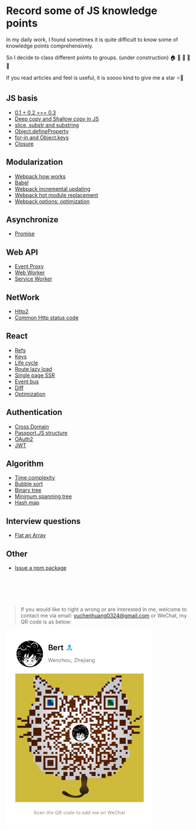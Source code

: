 # Record some of JS knowledge points

In my daily work, I found sometimes it is quite difficult to know some of knowledge points comprehensively.

So I decide to class different points to groups. (under construction) 🏠 🏡 🏫 🏢 🏣 

If you read articles and feel is useful, it is soooo kind to give me a star :star::star2:

## JS basis

* [0.1 + 0.2 === 0.3](/js_basis/epsilon.md)
* [Deep copy and Shallow copy in JS](/js_basis/object_copy.md)
* [slice, substr and substring](/js_basis/string_process.md)
* [Object.defineProperty](/js_basis/object_defineproperty.md)
* [for-in and Object.keys](/js_basis/forin_objectkeys.md)
* [Closure](/js_basis/closure.md)

## Modularization

* [Webpack how works](/module/webpack_structure.md)
* [Babel](/module/babel.md)
* [Webpack incremental updating]()
* [Webpack hot module replacement]()
* [Webpack options: optimization]()

## Asynchronize

* [Promise](/asynchronize/promise.md)

## Web API

* [Event Proxy](/web_api/events_proxy.md)
* [Web Worker](/web_api/web_worker.md)
* [Service Worker](/web_api/service_worker.md)

## NetWork

* [Http2](/network/http2.md)
* [Common Http status code]()

## React

* [Refs](/react/refs.md)
* [Keys](/react/keys.md)
* [Life cycle](/react/life_cycle.md)
* [Route lazy load](/react/lazy_load.md)
* [Single page SSR](/react/ssr.md)
* [Event bus](/react/event_bus.md)
* [Diff]()
* [Optimization]()

## Authentication

* [Cross Domain](/authentication/cross_domain.md)
* [Passport.JS structure](/authentication/passport.md)
* [OAuth2]()
* [JWT]()

## Algorithm

* [Time complexity]()
* [Bubble sort]()
* [Binary tree]()
* [Minimum spanning tree]()
* [Hash map]()

## Interview questions

* [Flat an Array](/interview/flat_array.md)

## Other

* [Issue a npm package](/other/npm_issue.md)

<br />
<br />
<br />
<br />

> If you would like to right a wrong or are interested in me, welcome to contact me via email: yuchenhuang0324@gmail.com or WeChat, my QR code is as below:

<img src="assets/qr_code.jpeg" width="400"/>


